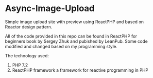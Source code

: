 # Async-Image-Upload
Simple image upload site with preview using ReactPHP and based on Reactor design pattern.

All of the code provided in this repo can be found in ReactPHP for beginners book by Sergey Zhuk and pubished by LeanPub.
Some code modified and changed based on my programming style.

The technology used:
1. PHP 7.2
2. ReactPHP framework a framework for reactive programming in PHP
